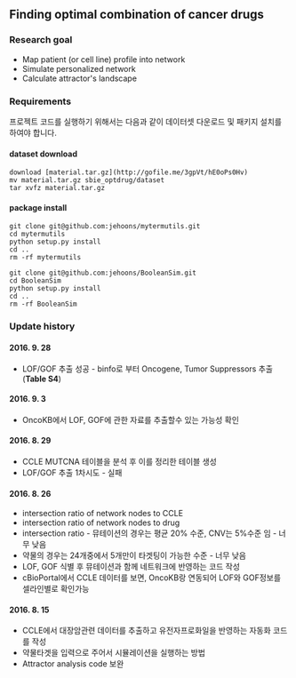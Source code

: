 ## Finding optimal combination of cancer drugs

### Research goal
* Map patient (or cell line) profile into network
* Simulate personalized network
* Calculate attractor's landscape

### Requirements
프로젝트 코드를 실행하기 위해서는 다음과 같이 데이터셋 다운로드 및 패키지 설치를 하여야 합니다.

#### dataset download
```
download [material.tar.gz](http://gofile.me/3gpVt/hE0oPs0Hv)
mv material.tar.gz sbie_optdrug/dataset
tar xvfz material.tar.gz
```

#### package install
```
git clone git@github.com:jehoons/mytermutils.git
cd mytermutils
python setup.py install
cd ..
rm -rf mytermutils

git clone git@github.com:jehoons/BooleanSim.git
cd BooleanSim
python setup.py install
cd ..
rm -rf BooleanSim
```

### Update history

#### 2016. 9. 28
* LOF/GOF 추출 성공 - binfo로 부터 Oncogene, Tumor Suppressors 추출(**Table S4**)

#### 2016. 9. 3
* OncoKB에서 LOF, GOF에 관한 자료를 추출할수 있는 가능성 확인

#### 2016. 8. 29
* CCLE MUTCNA 테이블을 분석 후 이를 정리한 테이블 생성
* LOF/GOF 추출 1차시도 - 실패

#### 2016. 8. 26
* intersection ratio of network nodes to CCLE
* intersection ratio of network nodes to drug
* intersection ratio - 뮤테이션의 경우는 평균 20% 수준, CNV는 5%수준 임 - 너무 낮음
* 약물의 경우는 24개중에서 5개만이 타겟팅이 가능한 수준 - 너무 낮음
* LOF, GOF 식별 후 뮤테이션과 함께 네트워크에 반영하는 코드 작성
* cBioPortal에서 CCLE 데이터를 보면, OncoKB랑 연동되어 LOF와 GOF정보를 셀라인별로 확인가능

#### 2016. 8. 15
* CCLE에서 대장암관련 데이터를 추출하고 유전자프로화일을 반영하는 자동화 코드를 작성
* 약물타겟을 입력으로 주어서 시뮬레이션을 실행하는 방법
* Attractor analysis code 보완
